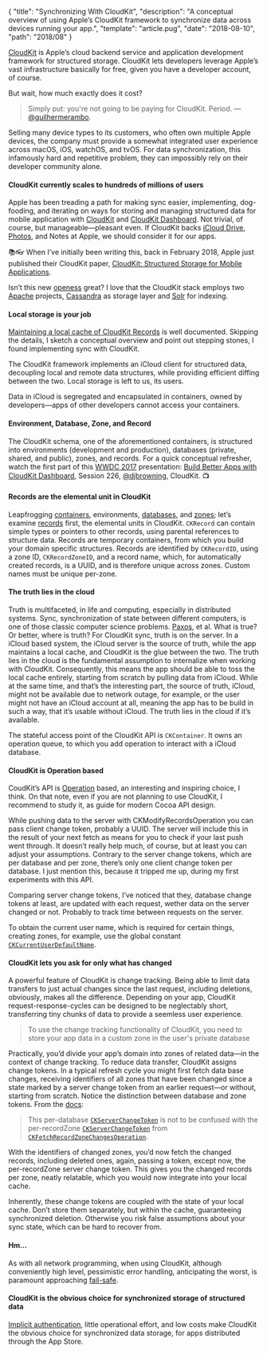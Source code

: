 {
  "title": "Synchronizing With CloudKit",
  "description": "A conceptual overview of using Apple’s CloudKit framework to synchronize data across devices running your app.",
  "template": "article.pug",
  "date": "2018-08-10",
  "path": "2018/08"
}

[CloudKit](https://developer.apple.com/icloud/cloudkit/) is Apple’s cloud backend service and application development framework for structured storage. CloudKit lets developers leverage Apple’s vast infrastructure basically for free, given you have a developer account, of course.

But wait, how much exactly does it cost?

> Simply put: you're not going to be paying for CloudKit. Period.
—[@guilhermerambo](https://medium.com/@guilhermerambo/synchronizing-data-with-cloudkit-94c6246a3fda).

Selling many device types to its customers, who often own multiple Apple devices, the company must provide a somewhat integrated user experience across macOS, iOS, watchOS, and tvOS. For data synchronization, this infamously hard and repetitive problem, they can impossibly rely on their developer community alone.


#### CloudKit currently scales to hundreds of millions of users

Apple has been treading a path for making sync easier, implementing, dog-fooding, and iterating on ways for storing and managing structured data for mobile application with [CloudKit](https://developer.apple.com/documentation/cloudkit) and [CloudKit Dashboard](https://developer.apple.com/library/content/documentation/DataManagement/Conceptual/CloudKitQuickStart/EditingSchemesUsingCloudKitDashboard/EditingSchemesUsingCloudKitDashboard.html). Not trivial, of course, but manageable—pleasant even. If CloudKit backs [iCloud Drive](https://www.apple.com/lae/icloud/icloud-drive/), [Photos](https://www.apple.com/ios/photos/), and Notes at Apple, we should consider it for our apps.

📚👓 When I’ve initially been writing this, back in February 2018, Apple just published their CloudKit paper, [CloudKit: Structured Storage for Mobile Applications](http://www.vldb.org/pvldb/vol11/p540-shraer.pdf).

Isn’t this new [openess](https://hbr.org/2013/03/why-apple-is-going-have-to-bec) great? I love that the CloudKit stack employs two [Apache](http://apache.org/) projects, [Cassandra](http://cassandra.apache.org/) as storage layer and [Solr](http://lucene.apache.org/solr/) for indexing.

#### Local storage is your job

[Maintaining a local cache of CloudKit Records](https://developer.apple.com/library/content/documentation/DataManagement/Conceptual/CloudKitQuickStart/MaintainingaLocalCacheofCloudKitRecords/MaintainingaLocalCacheofCloudKitRecords.html#//apple_ref/doc/uid/TP40014987-CH12-SW1) is well documented. Skipping the details, I sketch a conceptual overview and point out stepping stones, I found implementing sync with CloudKit.

The CloudKit framework implements an iCloud client for structured data, decoupling local and remote data structures, while providing efficient diffing between the two. Local storage is left to us, its users.

Data in iCloud is segregated and encapsulated in containers, owned by developers—apps of other developers cannot access your containers.

#### Environment, Database, Zone, and Record

The CloudKit schema, one of the aforementioned containers, is structured into environments (development and production), databases (private, shared, and public), zones, and records. For a quick conceptual refresher, watch the first part of this [WWDC 2017](https://developer.apple.com/videos/wwdc2017/) presentation: [Build Better Apps with CloudKit Dashboard](https://developer.apple.com/videos/play/wwdc2017/226/), Session 226, [@djbrowning](https://twitter.com/djbrowning), CloudKit. 📺

#### Records are the elemental unit in CloudKit

Leapfrogging [containers](https://developer.apple.com/documentation/cloudkit/ckcontainer), environments, [databases](https://developer.apple.com/documentation/cloudkit/ckdatabase), and [zones](https://developer.apple.com/documentation/cloudkit/ckrecordzone); let’s examine [records](https://developer.apple.com/documentation/cloudkit/ckrecord) first, the elemental units in CloudKit. `CKRecord` can contain simple types or pointers to other records, using parental references to structure data. Records are temporary containers, from which you build your domain specific structures. Records are identified by `CKRecordID`, using a zone ID, `CKRecordZoneID`, and a record name, which, for automatically created records, is a UUID, and is therefore unique across zones. Custom names must be unique per-zone.

#### The truth lies in the cloud

Truth is multifaceted, in life and computing, especially in distributed systems. Sync, synchronization of state between different computers, is one of those classic computer science problems. [Paxos](https://lamport.azurewebsites.net/pubs/lamport-paxos.pdf), et al. What is true? Or better, where is truth? For CloudKit sync, truth is on the server. In a iCloud based system, the iCloud server is the source of truth, while the app maintains a local cache, and CloudKit is the glue between the two. The truth lies in the cloud is the fundamental assumption to internalize when working with CloudKit. Consequently, this means the app should be able to toss the local cache entirely, starting from scratch by pulling data from iCloud. While at the same time, and that’s the interesting part, the source of truth, iCloud, might not be available due to network outage, for example, or the user might not have an iCloud account at all, meaning the app has to be build in such a way, that it’s usable without iCloud. The truth lies in the cloud if it’s available.

The stateful access point of the CloudKit API is `CKContainer`. It owns an operation queue, to which you add operation to interact with a iCloud database.

#### CloudKit is Operation based

CoudKit’s API is [Operation](https://developer.apple.com/documentation/cloudkit/ckoperation) based, an interesting and inspiring choice, I think. On that note, even if you are not planning to use CloudKit, I recommend to study it, as guide for modern Cocoa API design.

While pushing data to the server with CKModifyRecordsOperation you can pass client change token, probably a UUID. The server will include this in the result of your next fetch as means for you to check if your last push went through. It doesn’t really help much, of course, but at least you can adjust your assumptions. Contrary to the server change tokens, which are per database and per zone, there’s only one client change token per database. I just mention this, because it tripped me up, during my first experiments with this API.

Comparing server change tokens, I’ve noticed that they, database change tokens at least, are updated with each request, wether data on the server changed or not. Probably to track time between requests on the server.

To obtain the current user name, which is required for certain things, creating zones, for example, use the global constant [`CKCurrentUserDefaultName`](https://developer.apple.com/documentation/cloudkit/ckcurrentuserdefaultname).

#### CloudKit lets you ask for only what has changed

A powerful feature of CloudKit is change tracking. Being able to limit data transfers to just actual changes since the last request, including deletions, obviously, makes all the difference. Depending on your app, CloudKit request-response-cycles can be designed to be neglectably short, transferring tiny chunks of data to provide a seemless user experience.

> To use the change tracking functionality of CloudKit, you need to store your app data in a custom zone in the user's private database

Practically, you’d divide your app’s domain into zones of related data—in the context of change tracking. To reduce data transfer, CloudKit assigns change tokens. In a typical refresh cycle you might first fetch data base changes, receiving identifiers of all zones that have been changed since a state marked by a server change token from an earlier request—or without, starting from scratch. Notice the distinction between database and zone tokens. From the [docs](https://developer.apple.com/documentation/cloudkit/ckfetchdatabasechangesoperation/1640502-init):

> This per-database [`CKServerChangeToken`](https://developer.apple.com/documentation/cloudkit/ckserverchangetoken) is not to be confused with the per-recordZone [`CKServerChangeToken`](https://developer.apple.com/documentation/cloudkit/ckserverchangetoken) from [`CKFetchRecordZoneChangesOperation`](https://developer.apple.com/documentation/cloudkit/ckfetchrecordzonechangesoperation).

With the identifiers of changed zones, you’d now fetch the changed records, including deleted ones, again, passing a token, except now, the per-recordZone server change token. This gives you the changed records per zone, neatly relatable, which you would now integrate into your local cache.

Inherently, these change tokens are coupled with the state of your local cache. Don’t store them separately, but within the cache, guaranteeing synchronized deletion. Otherwise you risk false assumptions about your sync state, which can be hard to recover from.

#### Hm…

As with all network programming, when using CloudKit, although conveniently high level, pessimistic error handling, anticipating the worst, is paramount approaching [fail-safe](https://en.wikipedia.org/wiki/Fail-safe).

#### CloudKit is the obvious choice for synchronized storage of structured data

[Implicit authentication](https://medium.com/@skreutzb/ios-onboarding-without-signup-screens-cb7a76d01d6e), little operational effort, and low costs make CloudKit the obvious choice for synchronized data storage, for apps distributed through the App Store.
